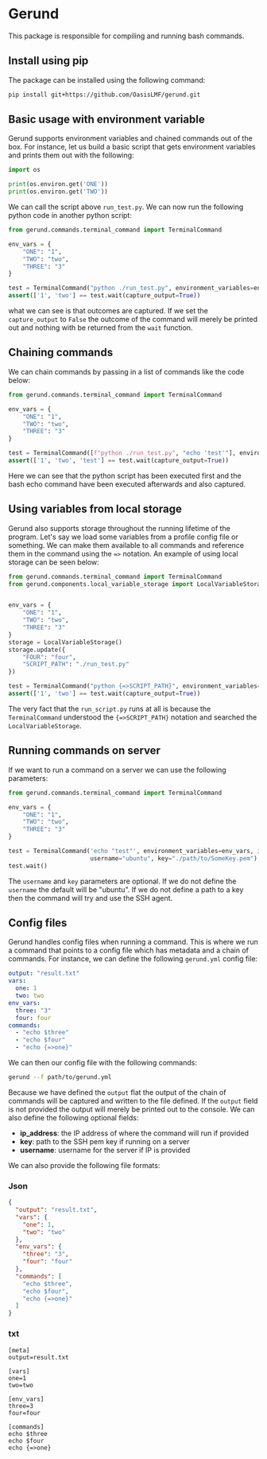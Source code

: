 # Gerund
This package is responsible for compiling and running bash commands. 

## Install using pip
The package can be installed using the following command:
```bash
pip install git+https://github.com/OasisLMF/gerund.git
```

## Basic usage with environment variable
Gerund supports environment variables and chained commands out of the box. For instance, let us build a basic
script that gets environment variables and prints them out with the following:

```python
import os

print(os.environ.get('ONE'))
print(os.environ.get('TWO'))
```
We can call the script above ```run_test.py```. We can now run the following python code in another python
script:

```python
from gerund.commands.terminal_command import TerminalCommand

env_vars = {
    "ONE": "1",
    "TWO": "two",
    "THREE": "3"
}

test = TerminalCommand("python ./run_test.py", environment_variables=env_vars)
assert(['1', 'two'] == test.wait(capture_output=True))
```
what we can see is that outcomes are captured. If we set the ```capture_output``` to ```False``` the
outcome of the command will merely be printed out and nothing with be returned from the ```wait```
function. 

## Chaining commands
We can chain commands by passing in a list of commands like the code below:
```python
from gerund.commands.terminal_command import TerminalCommand

env_vars = {
    "ONE": "1",
    "TWO": "two",
    "THREE": "3"
}

test = TerminalCommand([f"python ./run_test.py", "echo 'test'"], environment_variables=env_vars)
assert(['1', 'two', 'test'] == test.wait(capture_output=True))
```
Here we can see that the python script has been executed first and the bash echo command have been executed
afterwards and also captured.

## Using variables from local storage
Gerund also supports storage throughout the running lifetime of the program. Let's say we load some variables
from a profile config file or something. We can make them available to all commands and reference them
in the command using the ```=>``` notation. An example of using local storage can be seen below:

```python
from gerund.commands.terminal_command import TerminalCommand
from gerund.components.local_variable_storage import LocalVariableStorage


env_vars = {
    "ONE": "1",
    "TWO": "two",
    "THREE": "3"
}
storage = LocalVariableStorage()
storage.update({
    "FOUR": "four",
    "SCRIPT_PATH": "./run_test.py"
})

test = TerminalCommand("python {=>SCRIPT_PATH}", environment_variables=env_vars)
assert(['1', 'two'] == test.wait(capture_output=True))
```
The very fact that the ```run_script.py``` runs at all is because the ```TerminalCommand``` understood
the ```{=>SCRIPT_PATH}``` notation and searched the ```LocalVariableStorage```. 

## Running commands on server
If we want to run a command on a server we can use the following parameters:
```python
from gerund.commands.terminal_command import TerminalCommand

env_vars = {
    "ONE": "1",
    "TWO": "two",
    "THREE": "3"
}

test = TerminalCommand('echo "test"', environment_variables=env_vars, ip_address="12345", 
                       username="ubuntu", key="./path/to/SomeKey.pem")
test.wait()
```

The ```username``` and ```key``` parameters are optional. If we do not define the ```username``` the default will be
"ubuntu". If we do not define a path to a key then the command will try and use the SSH agent. 

## Config files
Gerund handles config files when running a command. This is where we run a command that points to a config file which
has metadata and a chain of commands. For instance, we can define the following ```gerund.yml``` config file:

```yaml
output: "result.txt"
vars:
  one: 1
  two: two
env_vars:
  three: "3"
  four: four
commands:
  - "echo $three"
  - "echo $four"
  - "echo {=>one}"
```

We can then our config file with the following commands:

```bash
gerund --f path/to/gerund.yml
```

Because we have defined the ```output``` flat the output of the chain of commands will be captured and written to the
file defined. If the ```output``` field is not provided the output will merely be printed out to the console. We can
also define the following optional fields:

- **ip_address**: the IP address of where the command will run if provided
- **key**: path to the SSH pem key if running on a server
- **username**: username for the server if IP is provided

We can also provide the following file formats:

### Json

```json
{
  "output": "result.txt",
  "vars": {
    "one": 1,
    "two": "two"
  },
  "env_vars": {
    "three": "3",
    "four": "four"
  },
  "commands": [
    "echo $three",
    "echo $four",
    "echo {=>one}"
  ]
}
```

### txt

```
[meta]
output=result.txt

[vars]
one=1
two=two

[env_vars]
three=3
four=four

[commands]
echo $three
echo $four
echo {=>one}
```